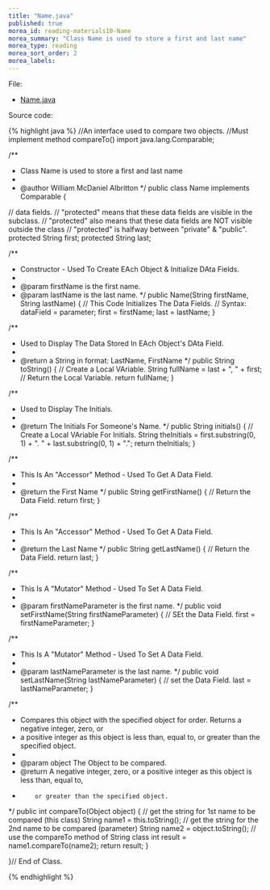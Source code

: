 ```yaml
---
title: "Name.java"
published: true
morea_id: reading-materials10-Name
morea_summary: "Class Name is used to store a first and last name"
morea_type: reading
morea_sort_order: 2
morea_labels:
---
```


File: 

  * [Name.java](../examples/Name.java)

Source code:

{% highlight java %}
//An interface used to compare two objects.
//Must implement method compareTo()
import java.lang.Comparable;

/**
 * Class Name is used to store a first and last name
 * 
 * @author William McDaniel Albritton
 */
public class Name implements Comparable {

  // data fields.
  // "protected" means that these data fields are visible in the subclass.
  // "protected" also means that these data fields are NOT visible outside the class
  // "protected" is halfway between "private" & "public".
  protected String first;
  protected String last;

  /**
   * Constructor - Used To Create EAch Object & Initialize DAta Fields.
   * 
   * @param firstName is the first name.
   * @param lastName is the last name.
   */
  public Name(String firstName, String lastName) {
    // This Code Initializes The Data Fields.
    // Syntax: dataField = parameter;
    first = firstName;
    last = lastName;
  }

  /**
   * Used to Display The Data Stored In EAch Object's DAta Field.
   * 
   * @return a String in format: LastName, FirstName
   */
  public String toString() {
    // Create a Local VAriable.
    String fullName = last + ", " + first;
    // Return the Local Variable.
    return fullName;
  }

  /**
   * Used to Display The Initials.
   * 
   * @return The Initials For Someone's Name.
   */
  public String initials() {
    // Create a Local VAriable For Initials.
    String theInitials = first.substring(0, 1) + ". " + last.substring(0, 1) + ".";
    return theInitials;
  }

  /**
   * This Is An "Accessor" Method - Used To Get A Data Field.
   * 
   * @return the First Name
   */
  public String getFirstName() {
    // Return the Data Field.
    return first;
  }

  /**
   * This Is An "Accessor" Method - Used To Get A Data Field.
   * 
   * @return the Last Name
   */
  public String getLastName() {
    // Return the Data Field.
    return last;
  }

  /**
   * This Is A "Mutator" Method - Used To Set A Data Field.
   *
   * @param firstNameParameter is the first name.
   */
  public void setFirstName(String firstNameParameter) {
    // SEt the Data Field.
    first = firstNameParameter;
  }

  /**
   * This Is A "Mutator" Method - Used To Set A Data Field.
   *
   * @param lastNameParameter is the last name.
   */
  public void setLastName(String lastNameParameter) {
    // set the Data Field.
    last = lastNameParameter;
  }

  /**
   * Compares this object with the specified object for order. Returns a negative integer, zero, or
   * a positive integer as this object is less than, equal to, or greater than the specified object.
   * 
   * @param object The Object to be compared.
   * @return A negative integer, zero, or a positive integer as this object is less than, equal to,
   *         or greater than the specified object.
   */
  public int compareTo(Object object) {
    // get the string for 1st name to be compared (this class)
    String name1 = this.toString();
    // get the string for the 2nd name to be compared (parameter)
    String name2 = object.toString();
    // use the compareTo method of String class
    int result = name1.compareTo(name2);
    return result;
  }

}// End of Class.


{% endhighlight %}